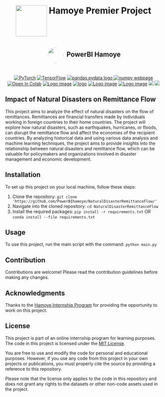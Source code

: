 <p align="center">

  <h1 align="center"><img src="https://www.hamoye.com/logo-dark.png", width="100", style='vertical-align:top'> <strong>Hamoye Premier Project</strong></h1>
  <h2 align="center"><strong><img src="https://avatars.githubusercontent.com/u/168902018?s=200&v=4", width="50", height="50", style='vertical-align:middle;margin: 5px 5px 5px 5px;border-radius:50px'> PowerBI Hamoye</strong></h2>

  <p align="center">
  <br>
    <a href="https://pytorch.org/get-started/locally/"><img alt="PyTorch" src="https://img.shields.io/badge/PyTorch-ee4c2c?style=flat-square&logo=pytorch&logoColor=white"></a>
    <a href="https://www.tensorflow.org/"><img alt='TensorFlow' src="https://img.shields.io/badge/TensorFlow-gold?style=flat-square&logo=tensorflow"></a>
    <a href="https://pandas.pydata.org/"><img src='https://img.shields.io/badge/pandas-black?style=flat-square&logo=pandas' alt='pandas.pydata logo'>
    </a>
    <a href='https://numpy.org/'><img src='https://img.shields.io/badge/numpy-white?style=flat-square&logo=numpy&logoColor=blue' alt='numpy webpage'></a>
    <a href="https://matplotlib.org/"><img src="https://img.shields.io/badge/matplotlib-turquoise.svg?style=flat-square&logo=Matplotlib&logoColor=black" alt="Open In Colab"></a>
    <a href="https://seaborn.pydata.org/"><img src="https://img.shields.io/badge/seaborn-black?style=flat-square
    " alt="Logo image"></a>
    <a href="https://www.statsmodels.org/"><img src="https://img.shields.io/badge/statsmodels-green?style=flat-square
    " alt="logo"></a>
    <a href="https://scikit-learn.org/"><img src="https://img.shields.io/badge/scikit--learn-aquamarine?style=flat-square&logo=scikit-learn
    " alt="Logo image"></a>
    <a href="https://xgboost.readthedocs.io/en/stable/"><img src="https://img.shields.io/badge/XGBoost-brown?style=flat-square&logo=XGBoost" alt="Logo image"></a>
    <a href="https://catboost.ai/"><img src="https://img.shields.io/badge/CatBoost-black?style=flat-square&logo=CatBoost"></a>
    <a href="https://lightgbm.readthedocs.io/"><img src="https://img.shields.io/badge/LightGBM-white?style=flat-square&logo=CatBoost"></a> 
  </p>
</p>

## Impact of Natural Disasters on Remittance Flow
This project aims to analyze the effect of natural disasters on the flow of remittances. Remittances are financial transfers made by individuals working in foreign countries to their home countries. The project will explore how natural disasters, such as earthquakes, hurricanes, or floods, can disrupt the remittance flow and affect the economies of the recipient countries. By analyzing historical data and using various data analysis and machine learning techniques, the project aims to provide insights into the relationship between natural disasters and remittance flow, which can be valuable for policymakers and organizations involved in disaster management and economic development.

## Installation

To set up this project on your local machine, follow these steps:

1. Clone the repository: `git clone 'https://github.com/PowerBIhamoye/NaturalDisasterRemittanceFlow/'`
2. Navigate into the cloned repository: `cd NaturalDisasterRemittanceFlow`
3. Install the required packages: `pip install -r requirements.txt` OR `conda install --file requirements.txt` 

## Usage

To use this project, run the main script with the command: `python main.py`

## Contribution

Contributions are welcome! Please read the contribution guidelines before making any changes.

## Acknowledgments

Thanks to the [Hamoye Internship Program](https://www.hamoye.com/programs/data-science/) for providing the opportunity to work on this project.

## License

This project is part of an online internship program for learning purposes. The code in this project is licensed under the [MIT License](https://opensource.org/licenses/MIT).

You are free to use and modify the code for personal and educational purposes. However, if you use any code from this project in your own projects or publications, you must properly cite the source by providing a reference to this repository.

Please note that the license only applies to the code in this repository and does not grant any rights to the datasets or other non-code assets used in the project.
